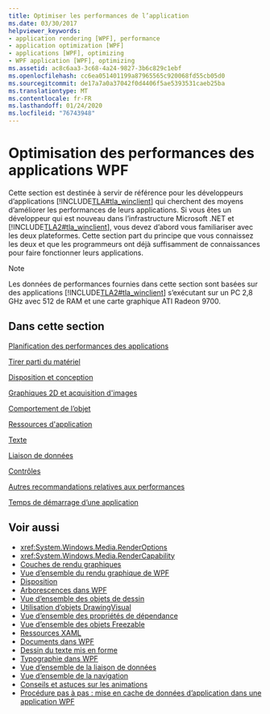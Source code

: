 ```yaml
---
title: Optimiser les performances de l’application
ms.date: 03/30/2017
helpviewer_keywords:
- application rendering [WPF], performance
- application optimization [WPF]
- applications [WPF], optimizing
- WPF application [WPF], optimizing
ms.assetid: ac8c6aa3-3c68-4a24-9827-3b6c829c1ebf
ms.openlocfilehash: cc6ea051401199a87965565c920068fd55cb05d0
ms.sourcegitcommit: de17a7a0a37042f0d4406f5ae5393531caeb25ba
ms.translationtype: MT
ms.contentlocale: fr-FR
ms.lasthandoff: 01/24/2020
ms.locfileid: "76743948"
---
```

# <a name="optimizing-wpf-application-performance"></a>Optimisation des performances des applications WPF
Cette section est destinée à servir de référence pour les développeurs d’applications [!INCLUDE[TLA#tla_winclient](../../../../includes/tlasharptla-winclient-md.md)] qui cherchent des moyens d’améliorer les performances de leurs applications. Si vous êtes un développeur qui est nouveau dans l’infrastructure Microsoft .NET et [!INCLUDE[TLA2#tla_winclient](../../../../includes/tla2sharptla-winclient-md.md)], vous devez d’abord vous familiariser avec les deux plateformes. Cette section part du principe que vous connaissez les deux et que les programmeurs ont déjà suffisamment de connaissances pour faire fonctionner leurs applications.  
  
> [!NOTE]
> Les données de performances fournies dans cette section sont basées sur des applications [!INCLUDE[TLA2#tla_winclient](../../../../includes/tla2sharptla-winclient-md.md)] s’exécutant sur un PC 2,8 GHz avec 512 de RAM et une carte graphique ATI Radeon 9700.  
  
## <a name="in-this-section"></a>Dans cette section  
 [Planification des performances des applications](planning-for-application-performance.md)  
  
 [Tirer parti du matériel](optimizing-performance-taking-advantage-of-hardware.md)  
  
 [Disposition et conception](optimizing-performance-layout-and-design.md)  
  
 [Graphiques 2D et acquisition d'images](optimizing-performance-2d-graphics-and-imaging.md)  
  
 [Comportement de l’objet](optimizing-performance-object-behavior.md)  
  
 [Ressources d'application](optimizing-performance-application-resources.md)  
  
 [Texte](optimizing-performance-text.md)  
  
 [Liaison de données](optimizing-performance-data-binding.md)  
  
 [Contrôles](optimizing-performance-controls.md)  
  
 [Autres recommandations relatives aux performances](optimizing-performance-other-recommendations.md)  
  
 [Temps de démarrage d’une application](application-startup-time.md)  
  
## <a name="see-also"></a>Voir aussi

- <xref:System.Windows.Media.RenderOptions>
- <xref:System.Windows.Media.RenderCapability>
- [Couches de rendu graphiques](graphics-rendering-tiers.md)
- [Vue d’ensemble du rendu graphique de WPF](../graphics-multimedia/wpf-graphics-rendering-overview.md)
- [Disposition](layout.md)
- [Arborescences dans WPF](trees-in-wpf.md)
- [Vue d’ensemble des objets de dessin](../graphics-multimedia/drawing-objects-overview.md)
- [Utilisation d’objets DrawingVisual](../graphics-multimedia/using-drawingvisual-objects.md)
- [Vue d’ensemble des propriétés de dépendance](dependency-properties-overview.md)
- [Vue d’ensemble des objets Freezable](freezable-objects-overview.md)
- [Ressources XAML](xaml-resources.md)
- [Documents dans WPF](documents-in-wpf.md)
- [Dessin du texte mis en forme](drawing-formatted-text.md)
- [Typographie dans WPF](typography-in-wpf.md)
- [Vue d’ensemble de la liaison de données](../../../desktop-wpf/data/data-binding-overview.md)
- [Vue d’ensemble de la navigation](../app-development/navigation-overview.md)
- [Conseils et astuces sur les animations](../graphics-multimedia/animation-tips-and-tricks.md)
- [Procédure pas à pas : mise en cache de données d’application dans une application WPF](walkthrough-caching-application-data-in-a-wpf-application.md)
